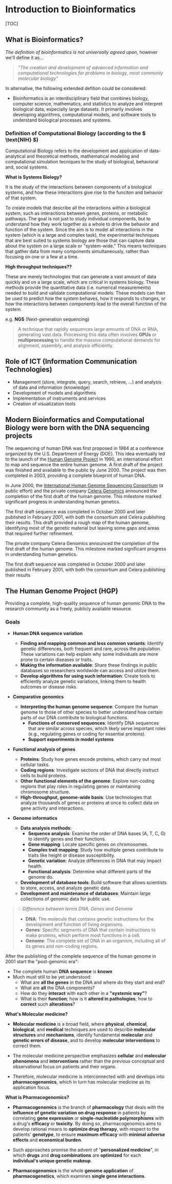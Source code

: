 # Introduction to Bioinformatics

[TOC]

## What is Bioinformatics?

_The definition of bioinformatics is not universally agreed upon_, however we'll define it as...

> _"The creation and development of advanced information and computational technologies for problems in biology, most commonly molecular biology"_

In alternative, the following extended defition could be considered:

- Bioinformatics is an interdisciplinary field that combines biology, computer science, mathematics, and statistics to analyze and interpret biological data, especially large datasets. It primarily involves developing algorithms, computational models, and software tools to understand biological processes and systems.

### Definition of **Computational Biology** (according to the $ \text{NIH} $)

Computational Biology refers to the development and application of data-analytical and theoretical methods, mathematical modeling and
computational simulation tecniques to the study of biological, behavioral and, social systems.

**What is Systems Biology?**

It is the study of the interactions between components of a biological systems, and how these interactions give rise to the funciton and
behavior of that system.

To create models that describe all the interactions within a biological system, such as interactions between genes, proteins, or metabolic pathways. The goal is not just to study individual components, but to understand how they work together as a whole to drive the behavior and function of the system. Since the aim is to model all interactions in the system (which is a large and complex task), the experimental techniques that are best suited to systems biology are those that can capture data about the system on a large scale or "system-wide." This means techniques that gather data from many components simultaneously, rather than focusing on one or a few at a time.

**High throughput techniques??**

These are merely technologies that can generate a vast amount of data quickly and on a large scale, which are critical in systems biology. These methods provide the quantitative data (i.e. numerical measurements) needed to build and validate computational models. These models can then be used to predict how the system behaves, how it responds to changes, or how the interactions between components lead to the overall function of the system.

e.g. **NGS** (Next-generation sequencing)

> A technique that rapidly sequences large amounts of DNA or RNA, generating vast data. Processing this data often involves **GPUs** or **multiprocessing** to handle the massive computational demands for alignment, assembly, and analysis efficiently.

## Role of ICT (Information Communication Technologies)

- Management (store, integrate, query, search, retrieve, ...) and analysis of data and information (knowledge)
- Development of models and algorithms
- Implementation of instruments and services
- Creation of visualization tools

## Modern Bioinformatics and Computational Biology were born with the DNA sequencing projects

The sequencing of human DNA was first proposed in 1984 at a conference organized by the U.S. Department of Energy (DOE). This idea eventually led to the launch of the [Human Genome Project](https://en.wikipedia.org/wiki/Human_Genome_Project) in 1990, an international effort to map and sequence the entire human genome. A first draft of the project was finished and available to the public by June 2000. The project was then completed in 2003, providing a complete blueprint of human DNA.

In June 2000, the [International Human Genome Sequencing Consortium](https://www.genome.gov/11006939/ihg-sequencing-centers) (a public effort) and the private company [Celera Genomics](https://en.wikipedia.org/wiki/Celera_Corporation) announced the completion of the first draft of the human genome. This milestone marked significant progress in understanding human genetics.

The first draft sequence was completed in October 2000 and later published in February 2001, with both the consortium and Celera publishing their results. This draft provided a rough map of the human genome, identifying most of the genetic material but leaving some gaps and areas that required further refinement.

The private company Celera Genomics announced the completion of the first draft of the human genome. This milestone marked significant progress in understanding human genetics.

The first draft sequence was completed in October 2000 and later published in February 2001, with both the consortium and Celera publishing their results

## The Human Genome Project (HGP)

Providing a complete, high-quality sequence of human genomic DNA to the research community as a freely, publicly available resource.

### Goals

- **Human DNA sequence variation**

  - **Finding and mapping common and less common variants**: Identify genetic differences, both frequent and rare, across the population. These variations can help explain why some individuals are more prone to certain diseases or traits.
  - **Making the information available**: Share these findings in public databases so researchers worldwide can access and utilize them.
  - **Develop algorithms for using such information**: Create tools to efficiently analyze genetic variations, linking them to health outcomes or disease risks.

- **Comparative genomics**

  - **Interpreting the human genome sequence**: Compare the human genome to those of other species to better understand how certain parts of our DNA contribute to biological functions.
    - **Functions of conserved sequences**: Identify DNA sequences that are similar across species, which likely serve important roles (e.g., regulating genes or coding for essential proteins).
    - **Support experiments in model systems**

- **Functional analysis of genes**

  - **Proteins**: Study how genes encode proteins, which carry out most cellular tasks.
  - **Coding regions**: Investigate sections of DNA that directly instruct cells to build proteins.
  - **Other functional elements of the genome**: Explore non-coding regions that play roles in regulating genes or maintaining chromosome structure.
  - **High-throughput, genome-wide basis**: Use technologies that analyze thousands of genes or proteins at once to collect data on gene activity and interactions.

- **Genome informatics**
  - **Data analysis methods**:
    - **Sequence analysis**: Examine the order of DNA bases (A, T, C, G) to identify genes and their functions.
    - **Gene mapping**: Locate specific genes on chromosomes.
    - **Complex trait mapping**: Study how multiple genes contribute to traits like height or disease susceptibility.
    - **Genetic variation**: Analyze differences in DNA that may impact health.
    - **Functional analysis**: Determine what different parts of the genome do.
  - **Development of database tools**: Build software that allows scientists to store, access, and analyze genetic data.
  - **Development and maintenance of databases**: Maintain large collections of genomic data for public use.

> 💡 _Difference between terms DNA, Genes and Genome_
>
> - **DNA**: The molecule that contains genetic instructions for the development and function of living organisms.
> - **Genes**: Specific segments of DNA that contain instructions to make proteins, which perform most functions in a cell.
> - **Genome**: The complete set of DNA in an organism, including all of its genes and non-coding regions.

After the publishing of the complete sequence of the human genome in 2001 start the "post-genomic era":

- The complete human **DNA sequence** is **known**
- Much must still to be yet understood:
  - What are **all the genes** in the DNA and where do they start and end?
  - What are **all** the DNA components?
  - How do they **interact** with each other in a **"systemic way"**?
  - What is their **function**; how is it **altered in pathologies**; how to **correct** such **alterations**?

**What's Molecular medicine?**

- **Molecular medicine** is a broad field, where **physical**, **chemical**, **biological**, and **medical** techniques are used to describe **molecular structures** and **mechanisms**, identify fundamental **molecular** and **genetic errors of disease**, and to develop **molecular interventions** to correct them.
- The molecular medicine perspective emphasizes **cellular** and **molecular phenomena** and **interventions** rather than the previous conceptual and observational focus on patients and their organs.

- Therefore, molecular medicine is interconnected with and develops into **pharmacogenomics**, which in turn has molecular medicine as its application focus.

**What is Pharmacogenomics?**

- **Pharmacogenomics** is the branch of **pharmacology** that deals with the **influence of genetic variation on drug response** in patients by correlating **gene expression** or **single-nucleotide polymorphisms** with a drug's **efficacy** or **toxicity**. By doing so, pharmacogenomics aims to develop rational means to **optimize drug therapy**, with respect to the patients' **genotype**, to ensure **maximum efficacy** with **minimal adverse effects** and **economical burden**.

- Such approaches promise the advent of "**personalized medicine**", in which **drugs** and **drug combinations** are **optimized** for each **individual's unique genetic makeup**.

- **Pharmacogenomics** is the whole **genome application** of **pharmacogenetics**, which examines **single gene interactions**.